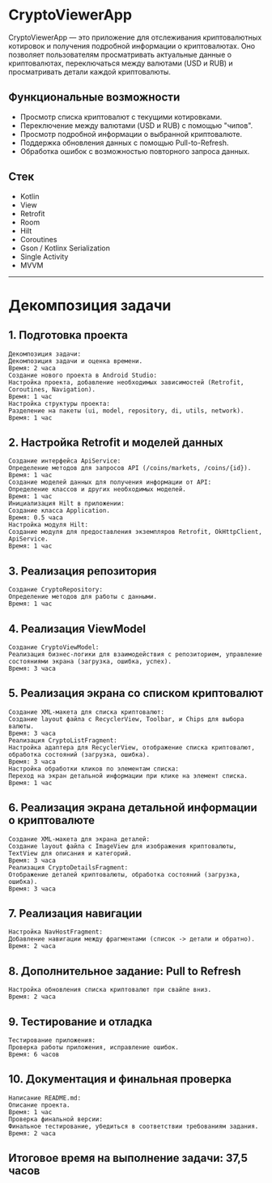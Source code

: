 # CryptoViewerApp

CryptoViewerApp — это приложение для отслеживания криптовалютных котировок и получения подробной информации о криптовалютах. Оно позволяет пользователям просматривать актуальные данные о криптовалютах, переключаться между валютами (USD и RUB) и просматривать детали каждой криптовалюты.

## Функциональные возможности

- Просмотр списка криптовалют с текущими котировками.
- Переключение между валютами (USD и RUB) с помощью "чипов".
- Просмотр подробной информации о выбранной криптовалюте.
- Поддержка обновления данных с помощью Pull-to-Refresh.
- Обработка ошибок с возможностью повторного запроса данных.

## Стек
- Kotlin
- View
- Retrofit
- Room
- Hilt
- Coroutines
- Gson / Kotlinx Serialization
- Single Activity
- MVVM

---

# Декомпозиция задачи
## 1. Подготовка проекта

    Декомпозиция задачи:
    Декомпозиция задачи и оценка времени.
    Время: 2 часа
    Создание нового проекта в Android Studio:
    Настройка проекта, добавление необходимых зависимостей (Retrofit, Coroutines, Navigation).
    Время: 1 час
    Настройка структуры проекта:
    Разделение на пакеты (ui, model, repository, di, utils, network).
    Время: 1 час

## 2. Настройка Retrofit и моделей данных

    Создание интерфейса ApiService:
    Определение методов для запросов API (/coins/markets, /coins/{id}).
    Время: 1 час
    Создание моделей данных для получения информации от API:
    Определение классов и других необходимых моделей.
    Время: 1 час
    Инициализация Hilt в приложении:
    Создание класса Application.
    Время: 0.5 часа
    Настройка модуля Hilt:
    Создание модуля для предоставления экземпляров Retrofit, OkHttpClient, ApiService.
    Время: 1 час

## 3. Реализация репозитория

    Создание CryptoRepository:
    Определение методов для работы с данными.
    Время: 1 час

## 4. Реализация ViewModel

    Создание CryptoViewModel:
    Реализация бизнес-логики для взаимодействия с репозиторием, управление состояниями экрана (загрузка, ошибка, успех).
    Время: 3 часа

## 5. Реализация экрана со списком криптовалют

    Создание XML-макета для списка криптовалют:
    Создание layout файла с RecyclerView, Toolbar, и Chips для выбора валюты.
    Время: 3 часа
    Реализация CryptoListFragment:
    Настройка адаптера для RecyclerView, отображение списка криптовалют, обработка состояний (загрузка, ошибка).
    Время: 3 часа
    Настройка обработки кликов по элементам списка:
    Переход на экран детальной информации при клике на элемент списка.
    Время: 1 час

## 6. Реализация экрана детальной информации о криптовалюте

    Создание XML-макета для экрана деталей:
    Создание layout файла с ImageView для изображения криптовалюты, TextView для описания и категорий.
    Время: 3 часа
    Реализация CryptoDetailsFragment:
    Отображение деталей криптовалюты, обработка состояний (загрузка, ошибка).
    Время: 3 часа

## 7. Реализация навигации

    Настройка NavHostFragment:
    Добавление навигации между фрагментами (список -> детали и обратно).
    Время: 2 часа

## 8. Дополнительное задание: Pull to Refresh

    Настройка обновления списка криптовалют при свайпе вниз.
    Время: 2 часа

## 9. Тестирование и отладка

    Тестирование приложения:
    Проверка работы приложения, исправление ошибок.
    Время: 6 часов

## 10. Документация и финальная проверка

    Написание README.md:
    Описание проекта.
    Время: 1 час
    Проверка финальной версии:
    Финальное тестирование, убедиться в соответствии требованиям задания.
    Время: 2 часа
    
## Итоговое время на выполнение задачи: 37,5 часов
